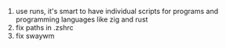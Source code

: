 
1. use runs, it's smart to have individual scripts for programs and programming languages like zig
   and rust
2. fix paths in .zshrc
3. fix swaywm
